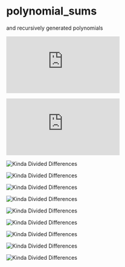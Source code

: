 # polynomial_sums
and recursively generated polynomials

![Kinda Divided Differences](https://github.com/browlm13/polynomial_sums/blob/master/Polynomial_Translation.pdf)


[comment]: < ![Kinda Divided Differences](https://github.com/browlm13/polynomial_sums/blob/master/Screen%20Shot%202019-01-21%20at%2010.19.32%20PM.png)>

![Kinda Divided Differences](https://github.com/browlm13/polynomial_sums/blob/master/recursive_polynomial_construction.pdf)

  
  ![Kinda Divided Differences](https://github.com/browlm13/polynomial_sums/blob/master/Screen%20Shot%202019-01-23%20at%202.03.06%20AM.png)
  
   ![Kinda Divided Differences](https://github.com/browlm13/polynomial_sums/blob/master/Screen%20Shot%202019-01-23%20at%202.03.17%20AM.png)


![Kinda Divided Differences](https://github.com/browlm13/polynomial_sums/blob/master/Screen%20Shot%202019-01-23%20at%202.03.26%20AM.png)

![Kinda Divided Differences](https://github.com/browlm13/polynomial_sums/blob/master/Screen%20Shot%202019-01-23%20at%202.03.35%20AM.png)

![Kinda Divided Differences](https://github.com/browlm13/polynomial_sums/blob/master/Screen%20Shot%202019-01-23%20at%202.03.48%20AM.png)


![Kinda Divided Differences](https://github.com/browlm13/polynomial_sums/blob/master/Screen%20Shot%202019-01-23%20at%202.04.11%20AM.png)

![Kinda Divided Differences](https://github.com/browlm13/polynomial_sums/blob/master/Screen%20Shot%202019-01-23%20at%202.04.22%20AM.png)

![Kinda Divided Differences](https://github.com/browlm13/polynomial_sums/blob/master/Screen%20Shot%202019-01-23%20at%202.04.32%20AM.png)

![Kinda Divided Differences](https://github.com/browlm13/polynomial_sums/blob/master/Screen%20Shot%202019-01-23%20at%202.04.43%20AM.png)
